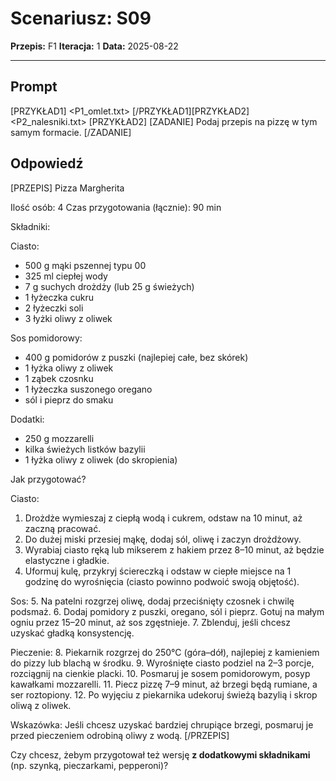 ﻿# Scenariusz: S09
**Przepis:** F1
**Iteracja:** 1
**Data:** 2025-08-22

---

## Prompt
[PRZYKŁAD1] <P1_omlet.txt> [/PRZYKŁAD1][PRZYKŁAD2] <P2_nalesniki.txt> [PRZYKŁAD2] [ZADANIE] Podaj przepis na pizzę w tym samym formacie. [/ZADANIE]


## Odpowiedź
\[PRZEPIS] Pizza Margherita

Ilość osób: 4
Czas przygotowania (łącznie): 90 min

Składniki:

Ciasto:

* 500 g mąki pszennej typu 00
* 325 ml ciepłej wody
* 7 g suchych drożdży (lub 25 g świeżych)
* 1 łyżeczka cukru
* 2 łyżeczki soli
* 3 łyżki oliwy z oliwek

Sos pomidorowy:

* 400 g pomidorów z puszki (najlepiej całe, bez skórek)
* 1 łyżka oliwy z oliwek
* 1 ząbek czosnku
* 1 łyżeczka suszonego oregano
* sól i pieprz do smaku

Dodatki:

* 250 g mozzarelli
* kilka świeżych listków bazylii
* 1 łyżka oliwy z oliwek (do skropienia)

Jak przygotować?

Ciasto:

1. Drożdże wymieszaj z ciepłą wodą i cukrem, odstaw na 10 minut, aż zaczną pracować.
2. Do dużej miski przesiej mąkę, dodaj sól, oliwę i zaczyn drożdżowy.
3. Wyrabiaj ciasto ręką lub mikserem z hakiem przez 8–10 minut, aż będzie elastyczne i gładkie.
4. Uformuj kulę, przykryj ściereczką i odstaw w ciepłe miejsce na 1 godzinę do wyrośnięcia (ciasto powinno podwoić swoją objętość).

Sos:
5\. Na patelni rozgrzej oliwę, dodaj przeciśnięty czosnek i chwilę podsmaż.
6\. Dodaj pomidory z puszki, oregano, sól i pieprz. Gotuj na małym ogniu przez 15–20 minut, aż sos zgęstnieje.
7\. Zblenduj, jeśli chcesz uzyskać gładką konsystencję.

Pieczenie:
8\. Piekarnik rozgrzej do 250°C (góra–dół), najlepiej z kamieniem do pizzy lub blachą w środku.
9\. Wyrośnięte ciasto podziel na 2–3 porcje, rozciągnij na cienkie placki.
10\. Posmaruj je sosem pomidorowym, posyp kawałkami mozzarelli.
11\. Piecz pizzę 7–9 minut, aż brzegi będą rumiane, a ser roztopiony.
12\. Po wyjęciu z piekarnika udekoruj świeżą bazylią i skrop oliwą z oliwek.

Wskazówka:
Jeśli chcesz uzyskać bardziej chrupiące brzegi, posmaruj je przed pieczeniem odrobiną oliwy z wodą. \[/PRZEPIS]

Czy chcesz, żebym przygotował też wersję **z dodatkowymi składnikami** (np. szynką, pieczarkami, pepperoni)?

